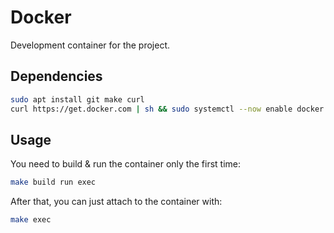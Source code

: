 # Docker

Development container for the project.

## Dependencies

```bash
sudo apt install git make curl
curl https://get.docker.com | sh && sudo systemctl --now enable docker
```

## Usage

You need to build & run the container only the first time:
```bash
make build run exec
```

After that, you can just attach to the container with:
```bash
make exec
```
